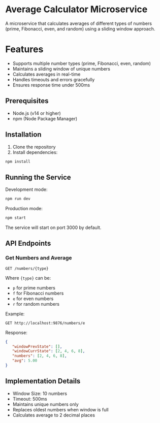 # Average Calculator Microservice

A microservice that calculates averages of different types of numbers (prime, Fibonacci, even, and random) using a sliding window approach.

# Features

- Supports multiple number types (prime, Fibonacci, even, random)
- Maintains a sliding window of unique numbers
- Calculates averages in real-time
- Handles timeouts and errors gracefully
- Ensures response time under 500ms

## Prerequisites

- Node.js (v14 or higher)
- npm (Node Package Manager)

## Installation

1. Clone the repository
2. Install dependencies:
```bash
npm install
```

## Running the Service

Development mode:
```bash
npm run dev
```

Production mode:
```bash
npm start
```

The service will start on port 3000 by default.

## API Endpoints

### Get Numbers and Average
```
GET /numbers/{type}
```

Where `{type}` can be:
- `p` for prime numbers
- `f` for Fibonacci numbers
- `e` for even numbers
- `r` for random numbers

Example:
```
GET http://localhost:9876/numbers/e
```

Response:
```json
{
   "windowPrevState": [],
   "windowCurrState": [2, 4, 6, 8],
   "numbers": [2, 4, 6, 8],
   "avg": 5.00
}
```

## Implementation Details

- Window Size: 10 numbers
- Timeout: 500ms
- Maintains unique numbers only
- Replaces oldest numbers when window is full
- Calculates average to 2 decimal places 